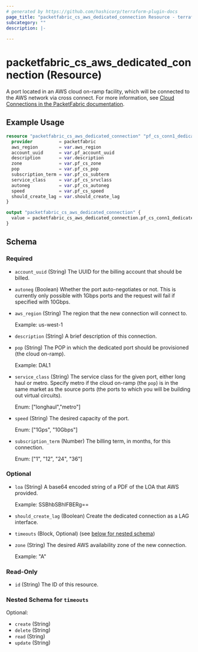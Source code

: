 ```yaml
---
# generated by https://github.com/hashicorp/terraform-plugin-docs
page_title: "packetfabric_cs_aws_dedicated_connection Resource - terraform-provider-packetfabric"
subcategory: ""
description: |-
  
---
```


# packetfabric_cs_aws_dedicated_connection (Resource)

A port located in an AWS cloud on-ramp facility, which will be connected to the AWS network via cross connect. For more information, see [Cloud Connections in the PacketFabric documentation](https://docs.packetfabric.com/cloud/).

## Example Usage

```terraform
resource "packetfabric_cs_aws_dedicated_connection" "pf_cs_conn1_dedicated_aws" {
  provider          = packetfabric
  aws_region        = var.aws_region
  account_uuid      = var.pf_account_uuid
  description       = var.description
  zone              = var.pf_cs_zone
  pop               = var.pf_cs_pop
  subscription_term = var.pf_cs_subterm
  service_class     = var.pf_cs_srvclass
  autoneg           = var.pf_cs_autoneg
  speed             = var.pf_cs_speed
  should_create_lag = var.should_create_lag
}

output "packetfabric_cs_aws_dedicated_connection" {
  value = packetfabric_cs_aws_dedicated_connection.pf_cs_conn1_dedicated_aws
}
```

<!-- schema generated by tfplugindocs -->
## Schema

### Required

- `account_uuid` (String) The UUID for the billing account that should be billed.
- `autoneg` (Boolean) Whether the port auto-negotiates or not. This is currently only possible with 1Gbps ports and the request will fail if specified with 10Gbps.
- `aws_region` (String) The region that the new connection will connect to.

	Example: us-west-1
- `description` (String) A brief description of this connection.
- `pop` (String) The POP in which the dedicated port should be provisioned (the cloud on-ramp).

	Example: DAL1
- `service_class` (String) The service class for the given port, either long haul or metro. Specify metro if the cloud on-ramp (the `pop`) is in the same market as the source ports (the ports to which you will be building out virtual circuits).

	Enum: ["longhaul","metro"]
- `speed` (String) The desired capacity of the port.

	Enum: ["1Gps", "10Gbps"]
- `subscription_term` (Number) The billing term, in months, for this connection.

	Enum: ["1", "12", "24", "36"]

### Optional

- `loa` (String) A base64 encoded string of a PDF of the LOA that AWS provided.

	Example: SSBhbSBhIFBERg==
- `should_create_lag` (Boolean) Create the dedicated connection as a LAG interface.
- `timeouts` (Block, Optional) (see [below for nested schema](#nestedblock--timeouts))
- `zone` (String) The desired AWS availability zone of the new connection.

	Example: "A"

### Read-Only

- `id` (String) The ID of this resource.

<a id="nestedblock--timeouts"></a>
### Nested Schema for `timeouts`

Optional:

- `create` (String)
- `delete` (String)
- `read` (String)
- `update` (String)




